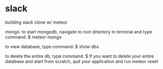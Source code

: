 # slack
building slack clone w/ meteor

mongo:
to start mongodb, navigate to root directory in terminal and type command:
$ meteor mongo

to view database, type command:
$ show dbs

to delete the entire db, type command:
$ If you want to delete your entire database and start from scratch, quit your application and run meteor reset